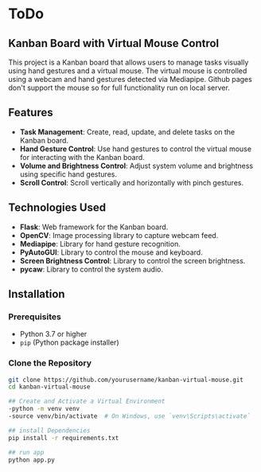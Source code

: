 # ToDo

## Kanban Board with Virtual Mouse Control

This project is a Kanban board that allows users to manage tasks visually using hand gestures and a virtual mouse. The virtual mouse is controlled using a webcam and hand gestures detected via Mediapipe. Github pages don't support the mouse so for full functionality run on local server.

## Features

- **Task Management**: Create, read, update, and delete tasks on the Kanban board.
- **Hand Gesture Control**: Use hand gestures to control the virtual mouse for interacting with the Kanban board.
- **Volume and Brightness Control**: Adjust system volume and brightness using specific hand gestures.
- **Scroll Control**: Scroll vertically and horizontally with pinch gestures.

## Technologies Used

- **Flask**: Web framework for the Kanban board.
- **OpenCV**: Image processing library to capture webcam feed.
- **Mediapipe**: Library for hand gesture recognition.
- **PyAutoGUI**: Library to control the mouse and keyboard.
- **Screen Brightness Control**: Library to control the screen brightness.
- **pycaw**: Library to control the system audio.

## Installation

### Prerequisites

- Python 3.7 or higher
- `pip` (Python package installer)

### Clone the Repository

```bash
git clone https://github.com/yourusername/kanban-virtual-mouse.git
cd kanban-virtual-mouse

## Create and Activate a Virtual Environment
-python -m venv venv
-source venv/bin/activate  # On Windows, use `venv\Scripts\activate`

## install Dependencies
pip install -r requirements.txt

## run app
python app.py

